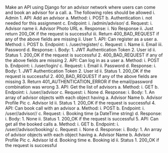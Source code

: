 Make an API using Django  for an advisor network where users can come and book an advisor for a call.
a. The following roles should be allowed 
i. Admin
    1. API: Add an advisor
		 a. Method:
            i. POST
         b. Authentication
            i. not needed for this assignment 
        c. Endpoint:
            i. /admin/advisor/ 
        d. Request:
            i. Advisor name
            ii. Advisor Photo URL
        e. Response:
            i. No Response
            ii. Just return 200_OK if the request is successful
            iii. Return 400_BAD_REQUEST if any of the above
                fields are missing
ii. User
    1. API: Can register as a user
        a. Method:
            i. POST
        b. Endpoint:
            i. /user/register/
        c. Request:
            i. Name
            ii. Email
            iii. Password
        d. Response:
            i. Body:
                1. JWT Authentication Token
                2. User id
            ii. Status
                1. 200_OK if the request is successful
                2. 400_BAD_REQUEST if any of the above
                fields are missing
    2. API: Can log in as a user
         a. Method:
            i. POST
         b. Endpoint:
            i. /user/login/
        c. Request:
            i. Email
            ii. Password
        d. Response:
            i. Body:
                1. JWT Authentication Token
                2. User id
            ii. Status
                1. 200_OK if  the request is successful
                2. 400_BAD_REQUEST if any of the above
                fields are missing
                3. Return
                401_AUTHENTICATION_ERROR if the
                email/password combination was wrong
    3. API: Get the list of advisors
        a. Method:
            i. GET
        b. Endpoint:
            i. /user/<user-id>/advisor
        c. Request:
            i. None
        d. Response:
            i. Body:
                1. An array of advisor objects with each object having
                    a. Advisor Name
                    b. Advisor Profile Pic
                    c. Advisor Id
            ii. Status
                1. 200_OK if the request is successful
    4. API: Can book call with an advisor 
        a. Method:
            i. POST 
        b. Endpoint:
            i. /user/<user-id>/advisor/<advisor-id>/ 
        c. Request:
            i. Booking time (a DateTime string) 
        d. Response:
            i. Body:
                1. None
            ii. Status
                1. 200_OK if the request is successful
    5. API: Can get all the booked calls 
        a. Method:
            i. GET 
        b. Endpoint:
            i. /user/<user-id>/advisor/booking/ 
        c. Request:
            i. None 
        d. Response:
            i. Body:
                1. An array of advisor objects with each object having
                    a. Advisor Name
                    b. Advisor Profile Pic
                    c. Advisor Id
                    d. Booking time
                    e. Booking id
          	ii. Status
                1. 200_OK if the request is successful
